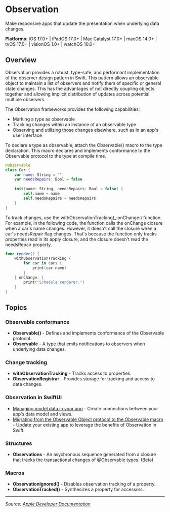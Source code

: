 # Observation

Make responsive apps that update the presentation when underlying data changes.

**Platforms:** iOS 17.0+ | iPadOS 17.0+ | Mac Catalyst 17.0+ | macOS 14.0+ | tvOS 17.0+ | visionOS 1.0+ | watchOS 10.0+

## Overview

Observation provides a robust, type-safe, and performant implementation of the observer design pattern in Swift. This pattern allows an observable object to maintain a list of observers and notify them of specific or general state changes. This has the advantages of not directly coupling objects together and allowing implicit distribution of updates across potential multiple observers.

The Observation frameworks provides the following capabilities:

- Marking a type as observable
- Tracking changes within an instance of an observable type
- Observing and utilizing those changes elsewhere, such as in an app's user interface

To declare a type as observable, attach the Observable() macro to the type declaration. This macro declares and implements conformance to the Observable protocol to the type at compile time.

```swift
@Observable
class Car {
    var name: String = ""
    var needsRepairs: Bool = false
    
    init(name: String, needsRepairs: Bool = false) {
        self.name = name
        self.needsRepairs = needsRepairs
    }
}
```

To track changes, use the withObservationTracking(_:onChange:) function. For example, in the following code, the function calls the onChange closure when a car's name changes. However, it doesn't call the closure when a car's needsRepair flag changes. That's because the function only tracks properties read in its apply closure, and the closure doesn't read the needsRepair property.

```swift
func render() {
    withObservationTracking {
        for car in cars {
            print(car.name)
        }
    } onChange: {
        print("Schedule renderer.")
    }
}
```

## Topics

### Observable conformance
- **Observable()** - Defines and implements conformance of the Observable protocol.
- **Observable** - A type that emits notifications to observers when underlying data changes.

### Change tracking
- **withObservationTracking** - Tracks access to properties.
- **ObservationRegistrar** - Provides storage for tracking and access to data changes.

### Observation in SwiftUI
- [Managing model data in your app](https://developer.apple.com/documentation/observation/managing_model_data_in_your_app) - Create connections between your app's data model and views.
- [Migrating from the Observable Object protocol to the Observable macro](https://developer.apple.com/documentation/observation/migrating_from_the_observable_object_protocol_to_the_observable_macro) - Update your existing app to leverage the benefits of Observation in Swift.

### Structures
- **Observations** - An asychronous sequence generated from a closure that tracks the transactional changes of @Observable types. (Beta)

### Macros
- **ObservationIgnored()** - Disables observation tracking of a property.
- **ObservationTracked()** - Synthesizes a property for accessors.

---

*Source: [Apple Developer Documentation](https://developer.apple.com/documentation/Observation)*